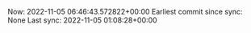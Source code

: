 Now: 2022-11-05 06:46:43.572822+00:00 Earliest commit since sync: None Last sync: 2022-11-05 01:08:28+00:00
